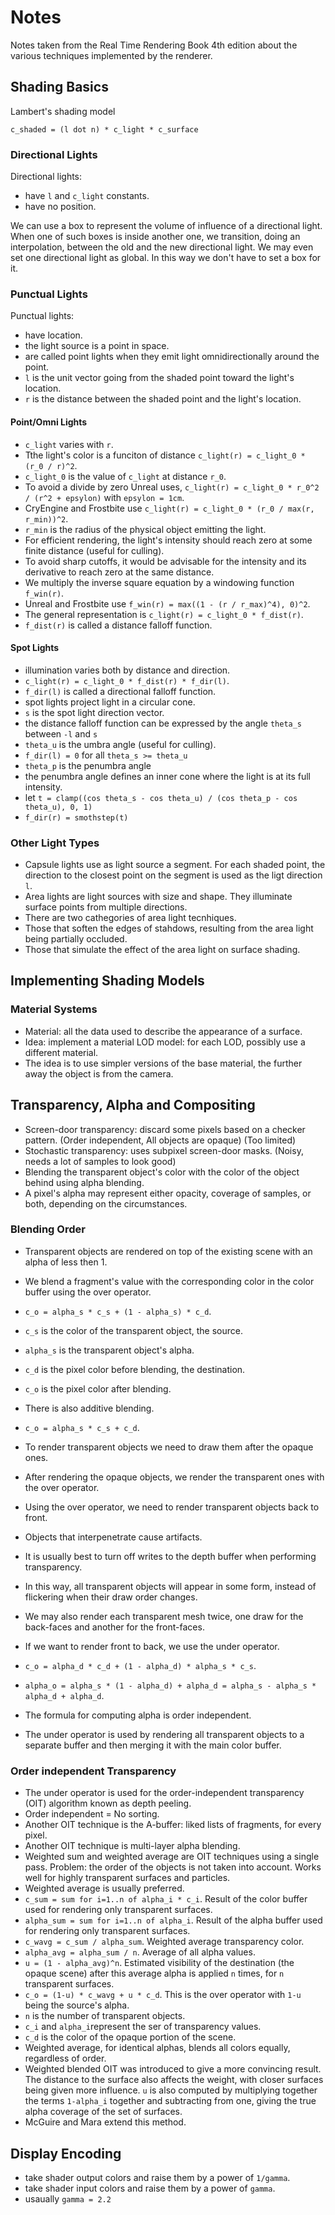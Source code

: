 # Notes

Notes taken from the Real Time Rendering Book 4th edition about the various techniques implemented by the renderer.

## Shading Basics

Lambert's shading model

`c_shaded = (l dot n) * c_light * c_surface`

### Directional Lights

Directional lights:
- have `l` and `c_light` constants.
- have no position.

We can use a box to represent the volume of influence of a directional light. When one of such boxes is inside another one, we transition, doing an interpolation, between the old and the new directional light. We may even set one directional light as global. In this way we don't have to set a box for it.

### Punctual Lights

Punctual lights:
- have location.
- the light source is a point in space.
- are called point lights when they emit light omnidirectionally around the point.
- `l` is the unit vector going from the shaded point toward the light's location.
- `r` is the distance between the shaded point and the light's location.

#### Point/Omni Lights

- `c_light` varies with `r`.
- Tthe light's color is a funciton of distance `c_light(r) = c_light_0 * (r_0 / r)^2`.
- `c_light_0` is the value of `c_light` at distance `r_0`.
- To avoid a divide by zero Unreal uses, `c_light(r) = c_light_0 * r_0^2 / (r^2 + epsylon)` with `epsylon = 1cm`.
- CryEngine and Frostbite use `c_light(r) = c_light_0 * (r_0 / max(r, r_min))^2`.
- `r_min` is the radius of the physical object emitting the light.
- For efficient rendering, the light's intensity should reach zero at some finite distance (useful for culling).
- To avoid sharp cutoffs, it would be advisable for the intensity and its derivative to reach zero at the same distance.
- We multiply the inverse square equation by a windowing function `f_win(r)`.
- Unreal and Frostbite use `f_win(r) = max((1 - (r / r_max)^4), 0)^2`.
- The general representation is `c_light(r) = c_light_0 * f_dist(r)`.
- `f_dist(r)` is called a distance falloff function.

#### Spot Lights

- illumination varies both by distance and direction.
- `c_light(r) = c_light_0 * f_dist(r) * f_dir(l)`.
- `f_dir(l)` is called a directional falloff function.
- spot lights project light in a circular cone.
- `s` is the spot light direction vector.
- the distance falloff function can be expressed by the angle `theta_s` between `-l` and `s`
- `theta_u` is the umbra angle (useful for culling).
- `f_dir(l) = 0` for all `theta_s >= theta_u`
- `theta_p` is the penumbra angle
- the penumbra angle defines an inner cone where the light is at its full intensity.
- let `t = clamp((cos theta_s - cos theta_u) / (cos theta_p - cos theta_u), 0, 1)`
- `f_dir(r) = smothstep(t)`

### Other Light Types

- Capsule lights use as light source a segment. For each shaded point, the direction to the closest point on the segment is used as the ligt direction `l`.
- Area lights are light sources with size and shape. They illuminate surface points from multiple directions.
- There are two cathegories of area light tecnhiques.
- Those that soften the edges of stahdows, resulting from the area light being partially occluded.
- Those that simulate the effect of the area light on surface shading.

## Implementing Shading Models

### Material Systems

- Material: all the data used to describe the appearance of a surface.
- Idea: implement a material LOD model: for each LOD, possibly use a different material.
- The idea is to use simpler versions of the base material, the further away the object is from the camera.

## Transparency, Alpha and Compositing

- Screen-door transparency: discard some pixels based on a checker pattern. (Order independent, All objects are opaque) (Too limited)
- Stochastic transparency: uses subpixel screen-door masks. (Noisy, needs a lot of samples to look good)
- Blending the transparent object's color with the color of the object behind using alpha blending.
- A pixel's alpha may represent either opacity, coverage of samples, or both, depending on the circumstances.

### Blending Order

- Transparent objects are rendered on top of the existing scene with an alpha of less then 1.
- We blend a fragment's value with the corresponding color in the color buffer using the over operator.
- `c_o = alpha_s * c_s + (1 - alpha_s) * c_d`.
- `c_s` is the color of the transparent object, the source.
- `alpha_s` is the transparent object's alpha.
- `c_d` is the pixel color before blending, the destination.
- `c_o` is the pixel color after  blending.

- There is also additive blending.
- `c_o = alpha_s * c_s + c_d`.

- To render transparent objects we need to draw them after the opaque ones.
- After rendering the opaque objects, we render the transparent ones with the over operator.
- Using the over operator, we need to render transparent objects back to front.
- Objects that interpenetrate cause artifacts.
- It is usually best to turn off writes to the depth buffer when performing transparency.
- In this way, all transparent objects will appear in some form, instead of flickering when their draw order changes.
- We may also render each transparent mesh twice, one draw for the back-faces and another for the front-faces.

- If we want to render front to back, we use the under operator.
- `c_o = alpha_d * c_d + (1 - alpha_d) * alpha_s * c_s`.
- `alpha_o = alpha_s * (1 - alpha_d) + alpha_d = alpha_s - alpha_s * alpha_d + alpha_d`.
- The formula for computing alpha is order independent.

- The under operator is used by rendering all transparent objects to a separate buffer and then merging it with the main color buffer.

### Order independent Transparency

- The under operator is used for the order-independent transparency (OIT) algorithm known as depth peeling.
- Order independent = No sorting.
- Another OIT technique is the A-buffer: liked lists of fragments, for every pixel.
- Another OIT technique is multi-layer alpha blending.
- Weighted sum and weighted average are OIT techniques using a single pass. Problem: the order of the objects is not taken into account. Works well for highly transparent surfaces and particles.
- Weighted average is usually preferred.
- `c_sum = sum for i=1..n of alpha_i * c_i`. Result of the color buffer used for rendering only transparent surfaces.
- `alpha_sum = sum for i=1..n of alpha_i`. Result of the alpha buffer used for rendering only transparent surfaces.
- `c_wavg = c_sum / alpha_sum`. Weighted average transparency color.
- `alpha_avg = alpha_sum / n`. Average of all alpha values.
- `u = (1 - alpha_avg)^n`. Estimated visibility of the destination (the opaque scene) after this average alpha is applied `n` times, for `n` transparent surfaces.
- `c_o = (1-u) * c_wavg + u * c_d`. This is the over operator with `1-u` being the source's alpha.
- `n` is the number of transparent objects.
- `c_i` and `alpha_i`represent the ser of transparency values.
- `c_d` is the color of the opaque portion of the scene.
- Weighted average, for identical alphas, blends all colors equally, regardless of order.
- Weighted blended OIT was introduced to give a more convincing result. The distance to the surface also affects the weight, with closer surfaces being given more influence. `u` is also computed by multiplying together the terms `1-alpha_i` together and subtracting from one, giving the true alpha coverage of the set of surfaces.
- McGuire and Mara extend this method.

## Display Encoding

- take shader output colors and raise them by a power of `1/gamma`.
- take shader input colors and raise them by a power of `gamma`.
- usaually `gamma = 2.2`
